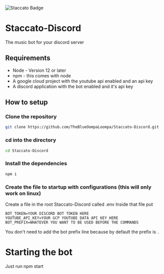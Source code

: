 ![Staccato Badge](https://img.shields.io/badge/Staccato-Discord-blueviolet)
# Staccato-Discord
The music bot for your discord server
## Requirements
* Node - Version 12 or later
* npm - this comes with node
* A google cloud project with the youtube api enabled and an api key
* A discord application with the bot enabled and it's api key
## How to setup
### Clone the repository
```bash
git clone https://github.com/TheBlueOompaLoompa/Staccato-Discord.git
```
### cd into the directory
```bash
cd Staccato-Discord
```
### Install the dependencies
```bash
npm i
```
### Create the file to startup with configurations (this will only work on linux)
Create a file in the root Staccato-Discord called .env
Inside that file put
```
BOT_TOKEN=YOUR DISCORD BOT TOKEN HERE
YOUTUBE_API_KEY=YOUR GCP YOUTUBE DATA API KEY HERE
BOT_PREFIX=WHATEVER YOU WANT TO BE USED BEFORE THE COMMANDS
```
You don't need to add the bot prefix line because by default the prefix is ```.```
# Starting the bot
Just run npm start